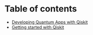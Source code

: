 # Table of contents

* [Developing Quantum Apps with Qiskit](README.md)
* [Getting started with Qiskit](getting-started-with-qiskit.md)

